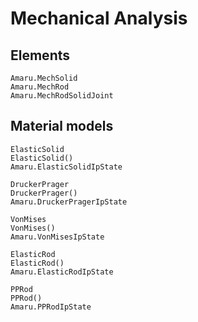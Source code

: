 
# Mechanical Analysis

## Elements

```@docs
Amaru.MechSolid
Amaru.MechRod
Amaru.MechRodSolidJoint
```

## Material models

```@docs
ElasticSolid
ElasticSolid()
Amaru.ElasticSolidIpState
```

```@docs
DruckerPrager
DruckerPrager()
Amaru.DruckerPragerIpState
```

```@docs
VonMises
VonMises()
Amaru.VonMisesIpState
```

```@docs
ElasticRod
ElasticRod()
Amaru.ElasticRodIpState
```

```@docs
PPRod
PPRod()
Amaru.PPRodIpState
```
